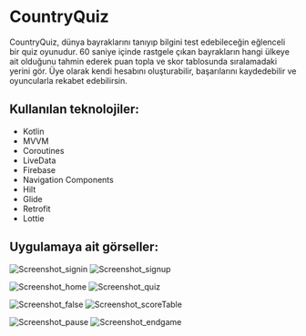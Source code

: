 # CountryQuiz

CountryQuiz, dünya bayraklarını tanıyıp bilgini test edebileceğin eğlenceli bir quiz oyunudur. 60 saniye içinde rastgele çıkan bayrakların hangi ülkeye ait olduğunu tahmin ederek puan topla ve skor tablosunda sıralamadaki yerini gör. Üye olarak kendi hesabını oluşturabilir, başarılarını kaydedebilir ve oyuncularla rekabet edebilirsin. 

## Kullanılan teknolojiler:

* Kotlin
* MVVM 
* Coroutines 
* LiveData
* Firebase
* Navigation Components
* Hilt
* Glide
* Retrofit
* Lottie

## Uygulamaya ait görseller:
![Screenshot_signin](https://github.com/user-attachments/assets/2c011151-ba26-4c2e-9eed-812c5abbe3a0) ![Screenshot_signup](https://github.com/user-attachments/assets/b850bcc0-d16d-4a42-afe5-d3a62aa0a140) 

![Screenshot_home](https://github.com/user-attachments/assets/cdcd2733-3d25-4e7a-b9f3-9ab138067351) ![Screenshot_quiz](https://github.com/user-attachments/assets/bbefb02d-0364-40c7-845d-46d4b652e891)

![Screenshot_false](https://github.com/user-attachments/assets/df1c7585-a5ee-4355-a272-14239df96f1b) ![Screenshot_scoreTable](https://github.com/user-attachments/assets/e7647ddc-a8a6-47ac-ba1d-8e0777367e6f)

![Screenshot_pause](https://github.com/user-attachments/assets/11d169f8-349b-42c6-ba65-c97d9ff53759) ![Screenshot_endgame](https://github.com/user-attachments/assets/aaeca2b4-e19f-42d9-ac05-35b88eb67ac4)





